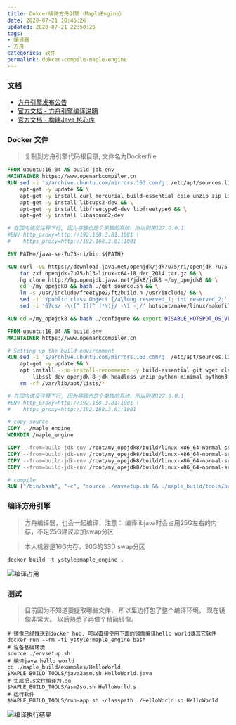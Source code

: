 ```yaml
---
title: Dokcer编译方舟引擎（MapleEngine）
date: 2020-07-21 10:46:26
updated: 2020-07-21 22:50:26
tags:
- 编译器
- 方舟
categories: 软件
permalink: dokcer-compile-maple-engine
---
```


### 文档
- [方舟引擎发布公告](https://gitee.com/harmonyos/OpenArkCompiler/issues/I1OHE5)
- [官方文档 - 方舟引擎编译说明](https://gitee.com/openarkcompiler-incubator/maple_engine)
- [官方文档 - 构建Java 核心库](https://gitee.com/openarkcompiler-incubator/maple_engine/blob/master/maple_build/doc/build_OpenJDK8.md)

### Docker 文件
>复制到方舟引擎代码根目录, 文件名为Dockerfile

```dockerfile
FROM ubuntu:16.04 AS build-jdk-env
MAINTAINER https://www.openarkcompiler.cn
RUN sed -i 's/archive.ubuntu.com/mirrors.163.com/g' /etc/apt/sources.list && \
    apt-get -y update && \
    apt-get -y install curl mercurial build-essential cpio unzip zip libx11-dev libxext-dev libxrender-dev libxtst-dev libxt-dev && \
    apt-get -y install libcups2-dev && \
    apt-get -y install libfreetype6-dev libfreetype6 && \
    apt-get -y install libasound2-dev

# 在国内请反注释下行, 因为容器也是个单独的系统，所以别用127.0.0.1
#ENV http_proxy=http://192.168.3.81:1081 \ 
#    https_proxy=http://192.168.3.81:1081

ENV PATH=/java-se-7u75-ri/bin:${PATH}

RUN curl -OL https://download.java.net/openjdk/jdk7u75/ri/openjdk-7u75-b13-linux-x64-18_dec_2014.tar.gz && \
    tar zxf openjdk-7u75-b13-linux-x64-18_dec_2014.tar.gz && \
    hg clone http://hg.openjdk.java.net/jdk8/jdk8 ~/my_opejdk8 && \
    cd ~/my_opejdk8 && bash ./get_source.sh && \
    ln -s /usr/include/freetype2/ft2build.h /usr/include/ && \
    sed -i '/public class Object {/a\long reserved_1; int reserved_2;' ~/my_opejdk8/jdk/src/share/classes/java/lang/Object.java && \
    sed -i '67cs/ -\([^ I][^ ]*\)j/ -\1 -j/' hotspot/make/linux/makefiles/adjust-mflags.sh

RUN cd ~/my_opejdk8 && bash ./configure && export DISABLE_HOTSPOT_OS_VERSION_CHECK=ok; make all

FROM ubuntu:16.04 AS build-env
MAINTAINER https://www.openarkcompiler.cn

# Setting up the build environment
RUN sed -i 's/archive.ubuntu.com/mirrors.163.com/g' /etc/apt/sources.list && \
    apt-get -y update && \
    apt install --no-install-recommends -y build-essential git wget clang cmake libffi-dev libelf-dev libunwind-dev \
        libssl-dev openjdk-8-jdk-headless unzip python-minimal python3 && \
    rm -rf /var/lib/apt/lists/*

# 在国内请反注释下行, 因为容器也是个单独的系统，所以别用127.0.0.1
#ENV http_proxy=http://192.168.3.81:1081 \ 
#    https_proxy=http://192.168.3.81:1081

# copy source
COPY . /maple_engine
WORKDIR /maple_engine

COPY --from=build-jdk-env /root/my_opejdk8/build/linux-x86_64-normal-server-release/images/lib/rt.jar /maple_engine/maple_build/jar/
COPY --from=build-jdk-env /root/my_opejdk8/build/linux-x86_64-normal-server-release/images/lib/jce.jar /maple_engine/maple_build/jar/
COPY --from=build-jdk-env /root/my_opejdk8/build/linux-x86_64-normal-server-release/images/lib/jsse.jar /maple_engine/maple_build/jar/
COPY --from=build-jdk-env /root/my_opejdk8/build/linux-x86_64-normal-server-release/images/lib/charsets.jar /maple_engine/maple_build/jar/

# compile
RUN ["/bin/bash", "-c", "source ./envsetup.sh && ./maple_build/tools/build-maple.sh && ./maple_build/tools/build-libcore.sh && cd /maple_engine/maple_build/out/x86_64/ && rm `ls * |egrep -v '(libcore.mpl|libcore.mplt|mrt_module_init.o|orig-libcore.mplt)'` && rm libcore.mpl.mir.mpl"]
```

### 编译方舟引擎
>方舟编译器，也会一起编译，注意： 编译libjava时会占用25G左右的内存，不足25G建议添加swap分区

>本人机器是16G内存，20G的SSD swap分区

```shell
docker build -t ystyle:maple_engine .
```
![编译占用](https://dl.ystyle.top/images/2020-07/44F09FD9B6FF040264D4D5D02EBD079E.jpg)

### 测试
>目前因为不知道要提取哪些文件， 所以里边打包了整个编译环境， 现在镜像非常大。 以后熟悉了再做个精简镜像。

```
# 镜像已经推送到docker hub, 可以直接使用下面的镜像编译hello world或其它软件
docker run --rm -ti ystyle:maple_engine bash
# 设备基础环境
source ./envsetup.sh
# 编译java hello world
cd ./maple_build/examples/HelloWorld
$MAPLE_BUILD_TOOLS/java2asm.sh HelloWorld.java
# 生成把.s文件编译为.so
$MAPLE_BUILD_TOOLS/asm2so.sh HelloWorld.s
# 运行软件
$MAPLE_BUILD_TOOLS/run-app.sh -classpath ./HelloWorld.so HelloWorld
```

![编译执行结果](https://dl.ystyle.top/images/2020-07/2020-07-22_10-35.png)
